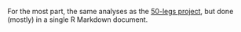 For the most part, the same analyses as the [50-legs project](https://github.com/pos5737/50-legs), but done (mostly) in a single R Markdown document.